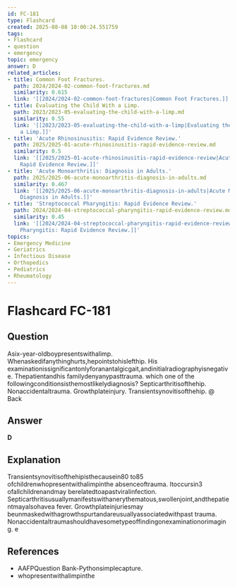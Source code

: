 ```yaml
---
id: FC-181
type: Flashcard
created: 2025-08-08 10:00:24.551759
tags:
- Flashcard
- question
- emergency
topic: emergency
answer: D
related_articles:
- title: Common Foot Fractures.
  path: 2024/2024-02-common-foot-fractures.md
  similarity: 0.615
  link: '[[2024/2024-02-common-foot-fractures|Common Foot Fractures.]]'
- title: Evaluating the Child With a Limp.
  path: 2023/2023-05-evaluating-the-child-with-a-limp.md
  similarity: 0.55
  link: '[[2023/2023-05-evaluating-the-child-with-a-limp|Evaluating the Child With
    a Limp.]]'
- title: 'Acute Rhinosinusitis: Rapid Evidence Review.'
  path: 2025/2025-01-acute-rhinosinusitis-rapid-evidence-review.md
  similarity: 0.5
  link: '[[2025/2025-01-acute-rhinosinusitis-rapid-evidence-review|Acute Rhinosinusitis:
    Rapid Evidence Review.]]'
- title: 'Acute Monoarthritis: Diagnosis in Adults.'
  path: 2025/2025-06-acute-monoarthritis-diagnosis-in-adults.md
  similarity: 0.467
  link: '[[2025/2025-06-acute-monoarthritis-diagnosis-in-adults|Acute Monoarthritis:
    Diagnosis in Adults.]]'
- title: 'Streptococcal Pharyngitis: Rapid Evidence Review.'
  path: 2024/2024-04-streptococcal-pharyngitis-rapid-evidence-review.md
  similarity: 0.45
  link: '[[2024/2024-04-streptococcal-pharyngitis-rapid-evidence-review|Streptococcal
    Pharyngitis: Rapid Evidence Review.]]'
topics:
- Emergency Medicine
- Geriatrics
- Infectious Disease
- Orthopedics
- Pediatrics
- Rheumatology
---
```


# Flashcard FC-181

## Question

Asix-year-oldboypresentswithalimp. Whenaskedifanythinghurts,hepointstohislefthip. His examinationissignificantonlyforanantalgicgait,andinitialradiographyisnegative. Thepatientandhis familydenyanypasttrauma. which one of the followingconditionsisthemostlikelydiagnosis? Septicarthritisofthehip. Nonaccidentaltrauma. Growthplateinjury. Transientsynovitisofthehip. @ Back

## Answer

**D**

## Explanation

Transientsynovitisofthehipisthecausein80 to85 ofchildrenwhopresentwithalimpinthe absenceoftrauma. Itoccursin3 ofallchildrenandmay berelatedtoapastviralinfection. Septicarthritisusuallymanifestswithanerythematous,swollenjoint,andthepatientmayalsohavea fever. Growthplateinjuriesmay beunmaskedwithagrowthspurtandareusuallyassociatedwithpast trauma. Nonaccidentaltraumashouldhavesometypeoffindingonexaminationorimaging. e

## References

- AAFPQuestion Bank-Pythonsimplecapture.
- whopresentwithalimpinthe


